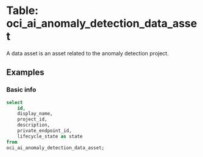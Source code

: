 # Table: oci_ai_anomaly_detection_data_asset

A data asset is an asset related to the anomaly detection project.

## Examples

### Basic info

```sql
select
    id,
    display_name,
    project_id,
    description,
    private_endpoint_id,
    lifecycle_state as state
from
oci_ai_anomaly_detection_data_asset;
```